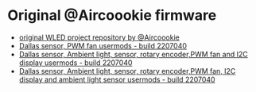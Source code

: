 # Original @Aircoookie firmware

- [original WLED project repository by @Aircoookie](https://github.com/Aircoookie/WLED)
- [Dallas sensor, PWM fan usermods - build 2207040](https://github.com/srg74/WLED-ESP32-universal-controller/blob/main/Firmware/%40Aircoookie/bins/WLED_0.13.2-a0_ESP32_WLED_dev_board_01.bin)
- [Dallas sensor, Ambient light, sensor, rotary encoder,PWM fan and I2C display usermods - build 2207040](https://github.com/srg74/WLED-ESP32-universal-controller/blob/main/Firmware/%40Aircoookie/bins/WLED_0.13.2-a0_esp32_WLED_dev_board_02.bin)
- [Dallas sensor, Ambient light, sensor, rotary encoder,PWM fan, I2C display and ambient light sensor usermods - build 2207040](https://github.com/srg74/WLED-ESP32-universal-controller/blob/main/Firmware/%40Aircoookie/bins/WLED_0.13.2-a0_esp32_WLED_dev_board_03.bin)
